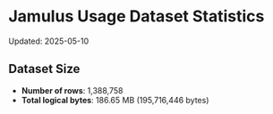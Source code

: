 # Jamulus Usage Dataset Statistics

Updated: 2025-05-10

## Dataset Size
- **Number of rows**: 1,388,758
- **Total logical bytes**: 186.65 MB (195,716,446 bytes)

